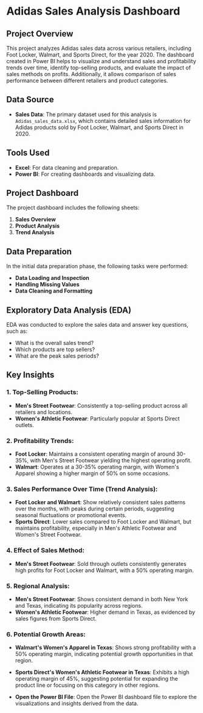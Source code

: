 # Adidas Sales Analysis Dashboard

## Project Overview
This project analyzes Adidas sales data across various retailers, including Foot Locker, Walmart, and Sports Direct, for the year 2020. The dashboard created in Power BI helps to visualize and understand sales and profitability trends over time, identify top-selling products, and evaluate the impact of sales methods on profits. Additionally, it allows comparison of sales performance between different retailers and product categories.

## Data Source
- **Sales Data**: The primary dataset used for this analysis is `Adidas_sales_data.xlsx`, which contains detailed sales information for Adidas products sold by Foot Locker, Walmart, and Sports Direct in 2020.

## Tools Used
- **Excel**: For data cleaning and preparation.
- **Power BI**: For creating dashboards and visualizing data.

## Project Dashboard
The project dashboard includes the following sheets:
1. **Sales Overview**
2. **Product Analysis**
3. **Trend Analysis**

## Data Preparation
In the initial data preparation phase, the following tasks were performed:
- **Data Loading and Inspection**
- **Handling Missing Values**
- **Data Cleaning and Formatting**

## Exploratory Data Analysis (EDA)
EDA was conducted to explore the sales data and answer key questions, such as:
- What is the overall sales trend?
- Which products are top sellers?
- What are the peak sales periods?

## Key Insights

### 1. Top-Selling Products:
- **Men's Street Footwear**: Consistently a top-selling product across all retailers and locations.
- **Women's Athletic Footwear**: Particularly popular at Sports Direct outlets.

### 2. Profitability Trends:
- **Foot Locker**: Maintains a consistent operating margin of around 30-35%, with Men's Street Footwear yielding the highest operating profit.
- **Walmart**: Operates at a 30-35% operating margin, with Women's Apparel showing a higher margin of 50% on some occasions.

### 3. Sales Performance Over Time (Trend Analysis):
- **Foot Locker and Walmart**: Show relatively consistent sales patterns over the months, with peaks during certain periods, suggesting seasonal fluctuations or promotional events.
- **Sports Direct**: Lower sales compared to Foot Locker and Walmart, but maintains profitability, especially in Men's Athletic Footwear and Women's Street Footwear.

### 4. Effect of Sales Method:
- **Men's Street Footwear**: Sold through outlets consistently generates high profits for Foot Locker and Walmart, with a 50% operating margin.

### 5. Regional Analysis:
- **Men's Street Footwear**: Shows consistent demand in both New York and Texas, indicating its popularity across regions.
- **Women's Athletic Footwear**: Higher demand in Texas, as evidenced by sales figures from Sports Direct.

### 6. Potential Growth Areas:
- **Walmart's Women's Apparel in Texas**: Shows strong profitability with a 50% operating margin, indicating potential growth opportunities in that region.
- **Sports Direct's Women's Athletic Footwear in Texas**: Exhibits a high operating margin of 45%, suggesting potential for expanding the product line or focusing on this category in other regions.

-   **Open the Power BI File**: Open the Power BI dashboard file to explore the visualizations and insights derived from the data.


